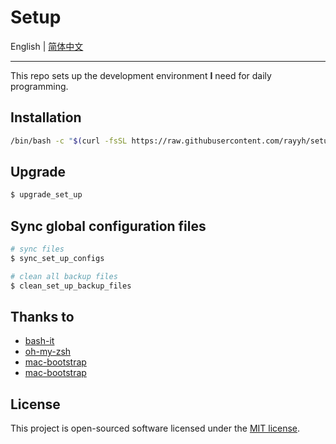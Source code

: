 # Setup

English | [简体中文](README_zh_CN.md)

---

This repo sets up the development environment **I** need for daily programming.

## Installation

```bash
/bin/bash -c "$(curl -fsSL https://raw.githubusercontent.com/rayyh/setup/master/install.sh)"
```

## Upgrade

```bash
$ upgrade_set_up
```

## Sync global configuration files

```bash
# sync files
$ sync_set_up_configs

# clean all backup files
$ clean_set_up_backup_files
```

## Thanks to

+ [bash-it](https://github.com/Bash-it/bash-it)
+ [oh-my-zsh](https://github.com/ohmyzsh/ohmyzsh)
+ [mac-bootstrap](https://github.com/joshukraine/mac-bootstrap)
+ [mac-bootstrap](https://github.com/deild/mac-bootstrap)

## License

This project is open-sourced software licensed under the [MIT license](LICENSE).

